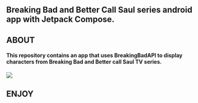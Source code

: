 ## **Breaking Bad and Better Call Saul series android app with Jetpack Compose.** 


## ABOUT
#### This repository contains an app that uses BreakingBadAPI to display characters from Breaking Bad and Better call Saul TV series.  </br>

![](/BBCompose3.gif)


## ENJOY
